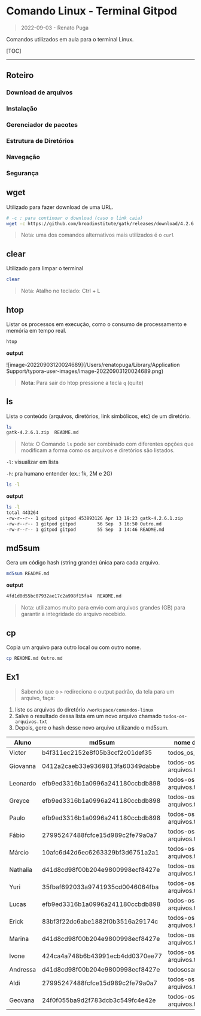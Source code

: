 # Comando Linux - Terminal Gitpod

> 2022-09-03 - Renato Puga



Comandos utilizados em aula para o terminal Linux.



[TOC]

---



## Roteiro



### Download de arquivos

### Instalação

### Gerenciador de pacotes

### Estrutura de Diretórios

### Navegação

### Segurança





## wget

Utilizado para fazer download de uma URL. 

```bash
# -c : para continuar o download (caso o link caia)
wget -c https://github.com/broadinstitute/gatk/releases/download/4.2.6.1/gatk-4.2.6.1.zip
```

> Nota: uma dos comandos alternativos mais utilizados é o `curl`



## clear

Utilizado para limpar o terminal

```bash
clear
```

> Nota: Atalho no teclado: Ctrl + L



## htop

Listar os processos em execução, como o consumo de processamento e memória em tempo real.

```bash
htop
```

**output**

![image-20220903120024689](/Users/renatopuga/Library/Application Support/typora-user-images/image-20220903120024689.png)



> **Nota**: Para sair do htop pressione a tecla `q` (quite)



## ls

Lista o conteúdo (arquivos, diretórios, link simbólicos, etc) de um diretório.

```bash
ls
gatk-4.2.6.1.zip  README.md
```

> Nota: O Comando `ls` pode ser combinado com diferentes opções que modificam a forma como os arquivos e diretórios são listados. 



`-l`: visualizar em lista

`-h`: pra humano entender (ex.: 1k, 2M e 2G)



```bash
ls -l
```

**output**

```bash
ls -l
total 443264
-rw-r--r-- 1 gitpod gitpod 453893126 Apr 13 19:23 gatk-4.2.6.1.zip
-rw-r--r-- 1 gitpod gitpod        56 Sep  3 16:50 Outro.md
-rw-r--r-- 1 gitpod gitpod        55 Sep  3 14:46 README.md
```



## md5sum

Gera um código hash (string grande) única para cada arquivo.

```bash
md5sum README.md
```

**output**

```bash
4fd1d0d55bc07932ae17c2a998f15fa4  README.md
```



> Nota: utilizamos muito para envio com arquivos grandes (GB) para garantir a integridade do arquivo recebido.



## cp

Copia um arquivo para outro local ou com outro nome.

```bash
cp README.md Outro.md 
```



## Ex1

> Sabendo que o `>` redireciona o output padrão, da tela para um arquivo, faça:



1. liste os arquivos do diretório `/workspace/comandos-linux`
2. Salve o resultado dessa lista em um novo arquivo chamado `todos-os-arquivos.txt`
3. Depois, gere o hash desse novo arquivo utilizando o md5sum. 

Aluno | md5sum | nome do arquivo
------|--------|-----------------
Victor | b4f311ec2152e8f05b3ccf2c01def35 | todos_os_arquivos.txt
Giovanna | 0412a2caeb33e9369813fa60349dabbe | todos-os-arquivos.txt
Leonardo | efb9ed3316b1a0996a241180ccbdb898 | todos-os-arquivos.txt
Greyce | efb9ed3316b1a0996a241180ccbdb898 | todos-os-arquivos.txt
Paulo | efb9ed3316b1a0996a241180ccbdb898 | todos-os-arquivos.txt
Fábio | 27995247488fcfce15d989c2fe79a0a7 | todos-os-arquivos.txt
Márcio | 10afc6d42d6ec6263329bf3d6751a2a1 | todos-os-arquivos.txt
Nathalia | d41d8cd98f00b204e9800998ecf8427e | todos-os-arquivos.txt
Yuri | 35fbaf692033a9741935cd0046064fba | todos-os-arquivos.txt
Lucas | efb9ed3316b1a0996a241180ccbdb898 | todos-os-arquivos.txt
Erick | 83bf3f22dc6abe1882f0b3516a29174c | todos-os-arquivos.txt
Marina | d41d8cd98f00b204e9800998ecf8427e | todos-os-arquivos.txt
Ivone | 424ca4a748b6b43991ecb4dd0370ee77 | todos-os-arquivos.txt
Andressa | d41d8cd98f00b204e9800998ecf8427e | todososarquivos.txt
Aldi | 27995247488fcfce15d989c2fe79a0a7 | todos-os-arquivos.txt
Geovana | 24f0f055ba9d2f783dcb3c549fc4e42e | todos-os-arquivos.txt

